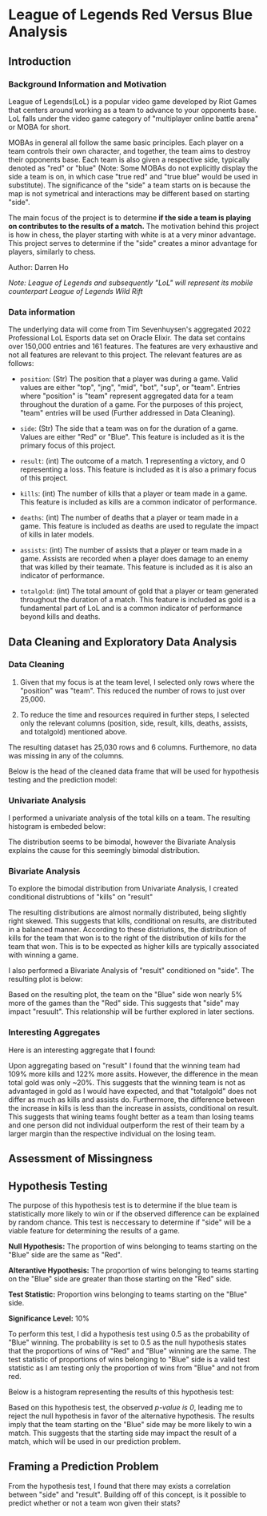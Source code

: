 # League of Legends Red Versus Blue Analysis

## Introduction

### Background Information and Motivation

League of Legends(LoL) is a popular video game developed by Riot Games that centers around working as a team to advance to your opponents base. LoL falls under the video game category of "multiplayer online battle arena" or MOBA for short.

MOBAs in general all follow the same basic principles. Each player on a team controls their own character, and together, the team aims to destroy their opponents base. Each team is also given a respective side, typically denoted as "red" or "blue" (Note: Some MOBAs do not explicitly display the side a team is on, in which case "true red" and "true blue" would be used in substitute). The significance of the "side" a team starts on is because the map is not symetrical and interactions may be different based on starting "side".

The main focus of the project is to determine **if the side a team is playing on contributes to the results of a match.** The motivation behind this project is how in chess, the player starting with white is at a very minor advantage. This project serves to determine if the "side" creates a minor advantage for players, similarly to chess.

Author: Darren Ho

*Note: League of Legends and subsequently "LoL" will represent its mobile counterpart League of Legends Wild Rift*

### Data information

The underlying data will come from Tim Sevenhuysen's aggregated 2022 Professional LoL Esports data set on Oracle Elixir. The data set contains over 150,000 entries and 161 features. The features are very exhaustive and not all features are relevant to this project. The relevant features are as follows:

- `position`: (Str) The position that a player was during a game. Valid values are either "top", "jng", "mid", "bot", "sup", or "team". Entries where "position" is "team" represent aggregated data for a team throughout the duration of a game. For the purposes of this project, "team" entries will be used (Further addressed in Data Cleaning).

- `side`: (Str) The side that a team was on for the duration of a game. Values are either "Red" or "Blue". This feature is included as it is the primary focus of this project.

- `result`: (int) The outcome of a match. 1 representing a victory, and 0 representing a loss. This feature is included as it is also a primary focus of this project.

- `kills`: (int) The number of kills that a player or team made in a game. This feature is included as kills are a common indicator of performance.

- `deaths`: (int) The number of deaths that a player or team made in a game. This feature is included as deaths are used to regulate the impact of kills in later models.

- `assists`: (int) The number of assists that a player or team made in a game. Assists are recorded when a player does damage to an enemy that was killed by their teamate. This feature is included as it is also an indicator of performance.

- `totalgold`: (int) The total amount of gold that a player or team generated throughout the duration of a match. This feature is included as gold is a fundamental part of LoL and is a common indicator of performance beyond kills and deaths.

## Data Cleaning and Exploratory Data Analysis

### Data Cleaning

1. Given that my focus is at the team level, I selected only rows where the "position" was "team". This reduced the number of rows to just over 25,000.

2. To reduce the time and resources required in further steps, I selected only the relevant columns (position, side, result, kills, deaths, assists, and totalgold) mentioned above.

The resulting dataset has 25,030 rows and 6 columns. Furthemore, no data was missing in any of the columns.

Below is the head of the cleaned data frame that will be used for hypothesis testing and the prediction model:

### Univariate Analysis
I performed a univariate analysis of the total kills on a team. The resulting histogram is embeded below:


The distribution seems to be bimodal, however the Bivariate Analysis explains the cause for this seemingly bimodal distribution.


### Bivariate Analysis
To explore the bimodal distribution from Univariate Analysis, I created conditional distrubtions of "kills" on "result"

The resulting distributions are almost normally distributed, being slightly right skewed. This suggests that kills, conditional on results, are distributed in a balanced manner. According to these distriutions, the distribution of kills for the team that won is to the right of the distribution of kills for the team that won. This is to be expected as higher kills are typically associated with winning a game.

I also performed a Bivariate Analysis of "result" conditioned on "side". The resulting plot is below:

Based on the resulting plot, the team on the "Blue" side won nearly 5% more of the games than the "Red" side. This suggests that "side" may impact "resuult". This relationship will be further explored in later sections.

### Interesting Aggregates
Here is an interesting aggregate that I found:



Upon aggregating based on "result" I found that the winning team had 109% more kills and 122% more assits. However, the difference in the mean total gold was only ~20%. This suggests that the winning team is not as advantaged in gold as I would have expected, and that "totalgold" does not differ as much as kills and assists do. Furthermore, the difference between the increase in kills is less than the increase in assists, conditional on result. This suggests that wining teams fought better as a team than losing teams and one person did not individual outperform the rest of their team by a larger margin than the respective individual on the losing team.

## Assessment of Missingness

## Hypothesis Testing
The purpose of this hypothesis test is to determine if the blue team is statistically more likely to win or if the observed difference can be explained by random chance. This test is neccessary to determine if "side" will be a viable feature for determining the results of a game.

**Null Hypothesis:** The proportion of wins belonging to teams starting on the "Blue" side are the same as "Red". 

**Alterantive Hypothesis:** The proportion of wins belonging to teams starting on the "Blue" side are greater than those starting on the "Red" side.

**Test Statistic:** Proportion wins belonging to teams starting on the "Blue" side.

**Significance Level:** 10%

To perform this test, I did a hypothesis test using 0.5 as the probability of "Blue" winning. The probability is set to 0.5 as the null hypothesis states that the proportions of wins of "Red" and "Blue" winning are the same. The test statistic of proportions of wins belonging to "Blue" side is a valid test statistic as I am testing only the proportion of wins from "Blue" and not from red. 

Below is a histogram representing the results of this hypothesis test:

Based on this hypothesis test, the observed *p-value is 0*, leading me to reject the null hypothesis in favor of the alternative hypothesis. The results imply that the team starting on the "Blue" side may be more likely to win a match. This suggests that the starting side may impact the result of a match, which will be used in our prediction problem.

## Framing a Prediction Problem
From the hypothesis test, I found that there may exists a correlation between "side" and "result". Building off of this concept, is it possible to predict whether or not a team won given their stats? 
